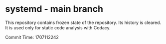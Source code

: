 # systemd - main branch

This repository contains frozen state of the repository.
Its history is cleared. It is used only for static code
analysis with Codacy.

Commit Time: 1707112242